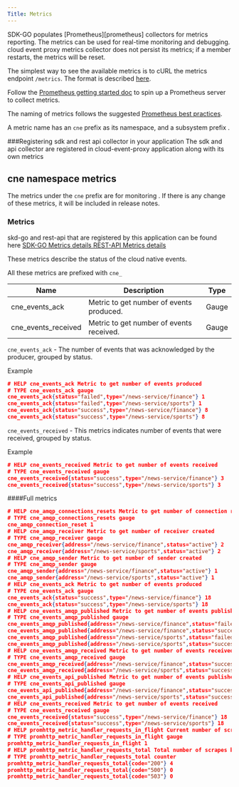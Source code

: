 ```yaml
---
Title: Metrics
---
```


SDK-GO populates [Prometheus][prometheus]  collectors for metrics reporting. The metrics can be used for real-time monitoring and debugging.
cloud event proxy metrics collector does not persist its metrics; if a member restarts, the metrics will be reset.

The simplest way to see the available metrics is to cURL the metrics endpoint `/metrics`. The format is described [here](http://prometheus.io/docs/instrumenting/exposition_formats/).

Follow the [Prometheus getting started doc](http://prometheus.io/docs/introduction/getting_started/) to spin up a Prometheus server to collect metrics.

The naming of metrics follows the suggested [Prometheus best practices](http://prometheus.io/docs/practices/naming/).

A metric name has an `cne`  prefix as its namespace, and a subsystem prefix .

###Registering sdk and rest api collector in your application
The sdk and api collector are registered in cloud-event-proxy application along with its own metrics


## cne namespace metrics

The metrics under the `cne` prefix are for monitoring .  If there is any change of these metrics, it will be included in release notes.


### Metrics
skd-go and  rest-api  that are registered by this application can be found here
[SDK-GO Metrics details ](https://github.com/redhat-cne/sdk-go/docs/metrics.md)
[REST-API Metrics details ](https://github.com/redhat-cne/rest-api/docs/metrics.md)

These metrics describe the status of the cloud native events.

All these metrics are prefixed with `cne_`

| Name                                                  | Description                                              | Type    |
|-------------------------------------------------------|----------------------------------------------------------|---------|
| cne_events_ack          | Metric to get number of events produced.   | Gauge |
| cne_events_received     | Metric to get number of events received.  | Gauge   |


`cne_events_ack` -  The number of events that was acknowledged by the producer, grouped by status.

Example
```json 
# HELP cne_events_ack Metric to get number of events produced
# TYPE cne_events_ack gauge
cne_events_ack{status="failed",type="/news-service/finance"} 1
cne_events_ack{status="failed",type="/news-service/sports"} 1
cne_events_ack{status="success",type="/news-service/finance"} 8
cne_events_ack{status="success",type="/news-service/sports"} 8
```

`cne_events_received` -  This metrics indicates number of events that were received, grouped by status.

Example
```json
# HELP cne_events_received Metric to get number of events received
# TYPE cne_events_received gauge
cne_events_received{status="success",type="/news-service/finance"} 3
cne_events_received{status="success",type="/news-service/sports"} 3
```

####Full metrics
```json
# HELP cne_amqp_connections_resets Metric to get number of connection resets
# TYPE cne_amqp_connections_resets gauge
cne_amqp_connection_reset 1
# HELP cne_amqp_receiver Metric to get number of receiver created
# TYPE cne_amqp_receiver gauge
cne_amqp_receiver{address="/news-service/finance",status="active"} 2
cne_amqp_receiver{address="/news-service/sports",status="active"} 2
# HELP cne_amqp_sender Metric to get number of sender created
# TYPE cne_amqp_sender gauge
cne_amqp_sender{address="/news-service/finance",status="active"} 1
cne_amqp_sender{address="/news-service/sports",status="active"} 1
# HELP cne_events_ack Metric to get number of events produced
# TYPE cne_events_ack gauge
cne_events_ack{status="success",type="/news-service/finance"} 18
cne_events_ack{status="success",type="/news-service/sports"} 18
# HELP cne_events_amqp_published Metric to get number of events published by the transport
# TYPE cne_events_amqp_published gauge
cne_events_amqp_published{address="/news-service/finance",status="failed"} 1
cne_events_amqp_published{address="/news-service/finance",status="success"} 18
cne_events_amqp_published{address="/news-service/sports",status="failed"} 1
cne_events_amqp_published{address="/news-service/sports",status="success"} 18
# HELP cne_events_amqp_received Metric to get number of events received  by the transport
# TYPE cne_events_amqp_received gauge
cne_events_amqp_received{address="/news-service/finance",status="success"} 18
cne_events_amqp_received{address="/news-service/sports",status="success"} 18
# HELP cne_events_api_published Metric to get number of events published by the rest api
# TYPE cne_events_api_published gauge
cne_events_api_published{address="/news-service/finance",status="success"} 19
cne_events_api_published{address="/news-service/sports",status="success"} 19
# HELP cne_events_received Metric to get number of events received
# TYPE cne_events_received gauge
cne_events_received{status="success",type="/news-service/finance"} 18
cne_events_received{status="success",type="/news-service/sports"} 18
# HELP promhttp_metric_handler_requests_in_flight Current number of scrapes being served.
# TYPE promhttp_metric_handler_requests_in_flight gauge
promhttp_metric_handler_requests_in_flight 1
# HELP promhttp_metric_handler_requests_total Total number of scrapes by HTTP status code.
# TYPE promhttp_metric_handler_requests_total counter
promhttp_metric_handler_requests_total{code="200"} 4
promhttp_metric_handler_requests_total{code="500"} 0
promhttp_metric_handler_requests_total{code="503"} 0
```
